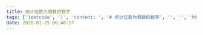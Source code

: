 ```yaml
---
title: 统计位数为偶数的数字
tags: ['leetcode', ']', 'content: ', '# 统计位数为偶数的数字', '', '', 'https://leetcode-cn.com/problems/find-numbers-with-even-number-of-digits/', '', '给你一个整数数组\xa0nums，请你返回其中位数为\xa0偶数\xa0的数字的个数。', '', '', '', '示例 1：', '', '输入：nums = [12,345,2,6,7896]', '输出：2', '解释：', '12 是 2 位数字（位数为偶数）', '345 是 3 位数字（位数为奇数）', '2 是 1 位数字（位数为奇数）', '6 是 1 位数字 位数为奇数）', '7896 是 4 位数字（位数为偶数）', '因此只有 12 和 7896 是位数为偶数的数字', '示例 2：', '', '输入：nums = [555,901,482,1771]', '输出：1', '解释：', '只有 1771 是位数为偶数的数字。', '', '', '提示：', '', '1 <= nums.length <= 500', '1 <= nums[i] <= 10^5', '', '来源：力扣（LeetCode）', '链接：https://leetcode-cn.com/problems/find-numbers-with-even-number-of-digits', '著作权归领扣网络所有。商业转载请联系官方授权，非商业转载请注明出处。', '', '', '### java', '', '- 第一次', '', '![](https://beer-1256523277.cos.ap-shanghai.myqcloud.com/blog/20200125150215.png)', '', '```', 'public int findNumbers(int[] nums) {', 'int result = 0;', 'for (int num : nums) {', 'int count = 1;', 'while (true) {', 'int x = num / 10;', 'if (x != 0) {', 'num = x;', 'count++;', '} else {', 'break;', '}', '}', 'if (count % 2 == 0) {', 'result++;', '}', '}', 'return result;', '}', '```', '', '', '- 第二次', '', '![](https://beer-1256523277.cos.ap-shanghai.myqcloud.com/blog/20200125150752.png)', '', '```', 'public int findNumbers(int[] nums) {', 'int count = 0;', 'for (int num : nums) {', 'if (String.valueOf(num).length() % 2 == 0) {', 'count++;', '}', '}', 'return count;', '}', '```', '', '### 总结', '', '1. 判断一个数有多少位数', '2. 判断一个数是奇数还是偶数', '', '', '', 'linesHighlighted: []', 'isStarred: false', 'leetcode']
date: 2020-01-25 06:40:17
---
```

